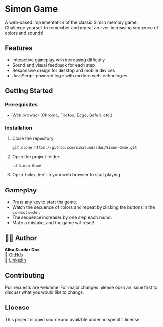 # Simon Game

A web-based implementation of the classic Simon memory game. Challenge yourself to remember and repeat an ever-increasing sequence of colors and sounds!

## Features

- Interactive gameplay with increasing difficulty
- Sound and visual feedback for each step
- Responsive design for desktop and mobile devices
- JavaScript-powered logic with modern web technologies

## Getting Started

### Prerequisites

- Web browser (Chrome, Firefox, Edge, Safari, etc.)

### Installation

1. Clone the repository:
   ```bash
   git clone https://github.com/sibasundardas/Simon-Game.git
   ```
2. Open the project folder:
   ```bash
   cd Simon-Game
   ```
3. Open `index.html` in your web browser to start playing.

## Gameplay

- Press any key to start the game.
- Watch the sequence of colors and repeat by clicking the buttons in the correct order.
- The sequence increases by one step each round.
- Make a mistake, and the game will reset!


## 🧑‍💻 Author
**Siba Sundar Das**  
🔗 [GitHub](https://github.com/sibasundardas)  
🔗 [LinkedIn](https://www.linkedin.com/in/siba-sundar-das)

## Contributing

Pull requests are welcome! For major changes, please open an issue first to discuss what you would like to change.

## License

This project is open source and available under no specific license.
